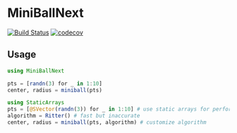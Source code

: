 # MiniBallNext

[![Build Status](https://travis-ci.org/jw3126/MiniBallNext.jl.svg?branch=master)](https://travis-ci.org/jw3126/MiniBallNext.jl)
[![codecov](https://codecov.io/gh/jw3126/MiniBallNext.jl/branch/master/graph/badge.svg)](https://codecov.io/gh/jw3126/MiniBallNext.jl)
## Usage
```julia
using MiniBallNext

pts = [randn(3) for _ in 1:10]
center, radius = miniball(pts)

using StaticArrays
pts = [@SVector(randn(3)) for _ in 1:10] # use static arrays for performance
algorithm = Ritter() # fast but inaccurate
center, radius = miniball(pts, algorithm) # customize algorithm
```
